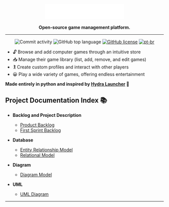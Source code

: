 <div align="center">
  <img src="res/primary-logo-white.png" alt="PlayNexus Database" style="width: 50%;">

<p align="center">
    <strong>Open-source game management platform.</strong>
  </p>

<hr>

  ![Commit activity](https://img.shields.io/github/commit-activity/m/iyksh/PlayNexus)
  ![GitHub top language](https://img.shields.io/github/languages/top/iyksh/PlayNexus?logo=python&label=)
  [![GitHub license](https://img.shields.io/github/license/iyksh/PlayNexus)](https://github.com/iyksh/PlayNexus/LICENSE)
  [![pt-br](https://img.shields.io/badge/lang-pt--br-green.svg)](./res/README_PTBR.md)

</div>

- 🔓 Browse and add computer games through an intuitive store
- 📥 Manage their game library (list, add, remove, and edit games)
- 🏌 Create custom profiles and interact with other players
- 😀 Play a wide variety of games, offering endless entertainment

**Made entirely in python and inspired by [Hydra Launcher](https://github.com/hydralauncher/hydra) 🐍**

## Project Documentation Index 📚

- **Backlog and Project Description**

  - [Product Backlog](/docs/backlog/productBacklog.md)
  - [First Sprint Backlog](/docs/backlog/SprintBacklog.md)
- **Database**

  - [Entity Relationship Model](/docs/database/entityRelationship.md)
  - [Relational Model](docs\database\relationalModel.md)
- **Diagram**

  - [Diagram Model](/docs/diagram/diagramModel.md)
- **UML**

  - [UML Diagram](/docs/uml/class_diagram.md)

---
